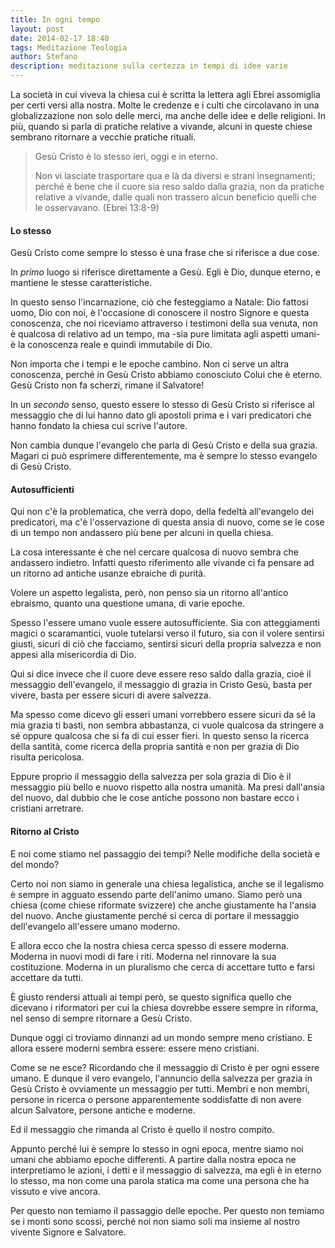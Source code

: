 ```yaml
---
title: In ogni tempo
layout: post
date: 2014-02-17 18:40
tags: Meditazione Teologia
author: Stefano
description: meditazione sulla certezza in tempi di idee varie
---
```


La società in cui viveva la chiesa cui è scritta la lettera agli Ebrei assomiglia per certi versi alla nostra. Molte le credenze e i culti che circolavano in una globalizzazione non solo delle merci, ma anche delle idee e delle religioni. In più, quando si parla di pratiche relative a vivande, alcuni in queste chiese sembrano ritornare a vecchie pratiche rituali.

> Gesù Cristo è lo stesso ieri, oggi e in eterno.
> 
> Non vi lasciate trasportare qua e là da diversi e strani insegnamenti; perché è bene che il cuore sia reso saldo dalla grazia, non da pratiche relative a vivande, dalle quali non trassero alcun beneficio quelli che le osservavano. (Ebrei 13:8-9)

<h4>Lo stesso</h4>
Gesù Cristo come sempre lo stesso è una frase che si riferisce a due cose.

In <em>primo</em> luogo si riferisce direttamente a Gesù. Egli è Dio, dunque eterno, e mantiene le stesse caratteristiche.

In questo senso l'incarnazione, ciò che festeggiamo a Natale: Dio fattosi uomo, Dio con noi, è l'occasione di conoscere il nostro Signore e questa conoscenza, che noi riceviamo attraverso i testimoni della sua venuta, non è qualcosa di relativo ad un tempo, ma -sia pure limitata agli aspetti umani- è la conoscenza reale e quindi immutabile di Dio. 

Non importa che i tempi e le epoche cambino. Non ci serve un altra conoscenza, perché in Gesù Cristo abbiamo conosciuto Colui che è eterno. Gesù Cristo non fa scherzi, rimane il Salvatore!

In un <em>secondo</em> senso, questo essere lo stesso di Gesù Cristo si riferisce al messaggio che di lui hanno dato gli apostoli prima e i vari predicatori che hanno fondato la chiesa cui scrive l'autore.

Non cambia dunque l'evangelo che parla di Gesù Cristo e della sua grazia. Magari ci può esprimere differentemente, ma è sempre lo stesso evangelo di Gesù Cristo.

<h4>Autosufficienti</h4>
Qui non c'è la problematica, che verrà dopo, della fedeltà all'evangelo dei  predicatori, ma c'è l'osservazione di questa ansia di nuovo, come se le cose di un tempo non andassero più bene per alcuni in quella chiesa.

La cosa interessante è che nel cercare qualcosa di nuovo sembra che andassero indietro. Infatti questo riferimento alle vivande ci fa pensare ad un ritorno ad antiche usanze ebraiche di purità.

Volere un aspetto legalista, però, non penso sia un ritorno all'antico ebraismo, quanto una questione umana, di varie epoche. 

Spesso l'essere umano vuole essere autosufficiente. Sia con atteggiamenti magici o scaramantici, vuole tutelarsi verso il futuro, sia con il volere sentirsi giusti, sicuri di ciò che facciamo, sentirsi sicuri della propria salvezza e non appesi alla misericordia di Dio.

Qui si dice invece che il cuore deve essere reso saldo dalla grazia, cioè il messaggio dell'evangelo, il messaggio di grazia in Cristo Gesù, basta per vivere, basta per essere sicuri di avere salvezza. 

Ma spesso come dicevo gli esseri umani vorrebbero essere sicuri da sé la mia grazia ti basti, non sembra abbastanza, ci vuole qualcosa da stringere a sé oppure qualcosa che si fa di cui esser fieri. In questo senso la ricerca della santità, come ricerca della propria santità e non per grazia di Dio risulta pericolosa.

Eppure proprio il messaggio della salvezza per sola grazia di Dio è il messaggio più bello e nuovo rispetto alla nostra umanità. Ma presi dall'ansia del nuovo, dal dubbio che le cose antiche possono non bastare ecco i cristiani arretrare.

<h4>Ritorno al Cristo</h4>
E noi come stiamo nel passaggio dei tempi? Nelle modifiche della società e del mondo? 

Certo noi non siamo in generale una chiesa legalistica, anche se il legalismo è sempre in agguato essendo parte dell'animo umano. Siamo però una chiesa (come chiese riformate svizzere) che anche giustamente ha l'ansia del nuovo. Anche giustamente perché si cerca di portare il messaggio dell'evangelo all'essere umano moderno.

E allora ecco che la nostra chiesa cerca spesso di essere moderna. Moderna in nuovi modi di fare i riti. Moderna nel rinnovare la sua costituzione. Moderna in un pluralismo che cerca di accettare tutto e farsi accettare da tutti.

È giusto rendersi attuali ai tempi però, se questo significa quello che dicevano i riformatori per cui la chiesa dovrebbe essere sempre in riforma, nel senso di sempre ritornare a Gesù Cristo.

Dunque oggi ci troviamo dinnanzi ad un mondo sempre meno cristiano. E allora essere moderni sembra essere: essere meno cristiani.

Come se ne esce? Ricordando che il messaggio di Cristo è per ogni essere umano. E dunque il vero evangelo, l'annuncio della salvezza per grazia in Gesù Cristo è ovviamente un messaggio per tutti. Membri e non membri, persone in ricerca o persone apparentemente soddisfatte di non avere alcun Salvatore, persone antiche e moderne.

Ed il messaggio che rimanda al Cristo è quello il nostro compito.

Appunto perché lui è sempre lo stesso in ogni epoca, mentre siamo noi umani che abbiamo epoche differenti. A partire dalla nostra epoca ne interpretiamo le azioni, i detti e il messaggio di salvezza, ma egli è in eterno lo stesso, ma non come una parola statica ma come una persona che ha vissuto e vive ancora.

Per questo non temiamo il passaggio delle epoche. Per questo non temiamo se i monti sono scossi, perché noi non siamo soli ma insieme al nostro vivente Signore e Salvatore.
